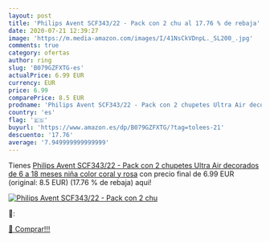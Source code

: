 ```yaml
---
layout: post
title: 'Philips Avent SCF343/22 - Pack con 2 chu al 17.76 % de rebaja'
date: 2020-07-21 12:39:27
image: 'https://m.media-amazon.com/images/I/41NsCkVDnpL._SL200_.jpg'
comments: true
category: ofertas
author: ring
slug: 'B079GZFXTG-es'
actualPrice: 6.99 EUR
currency: EUR
price: 6.99
comparePrice: 8.5 EUR
prodname: 'Philips Avent SCF343/22 - Pack con 2 chupetes Ultra Air decorados  de 6 a 18 meses  niña  color coral y rosa'
country: 'es'
flag: '🇪🇸'
buyurl: 'https://www.amazon.es/dp/B079GZFXTG/?tag=tolees-21'
descuento: '17.76'
average: '7.949999999999999'
---
```


Tienes [Philips Avent SCF343/22 - Pack con 2 chupetes Ultra Air decorados  de 6 a 18 meses  niña  color coral y rosa](https://www.amazon.es/dp/B079GZFXTG/?tag=tolees-21) con precio final de  6.99 EUR (original: 8.5 EUR) (17.76 %  de rebaja) aqui!

[![Philips Avent SCF343/22 - Pack con 2 chu](https://m.media-amazon.com/images/I/41NsCkVDnpL._SL200_.jpg)](https://www.amazon.es/dp/B079GZFXTG/?tag=tolees-21)

🔎:


[🛒 Comprar!!!](https://www.amazon.es/dp/B079GZFXTG/?tag=tolees-21)
